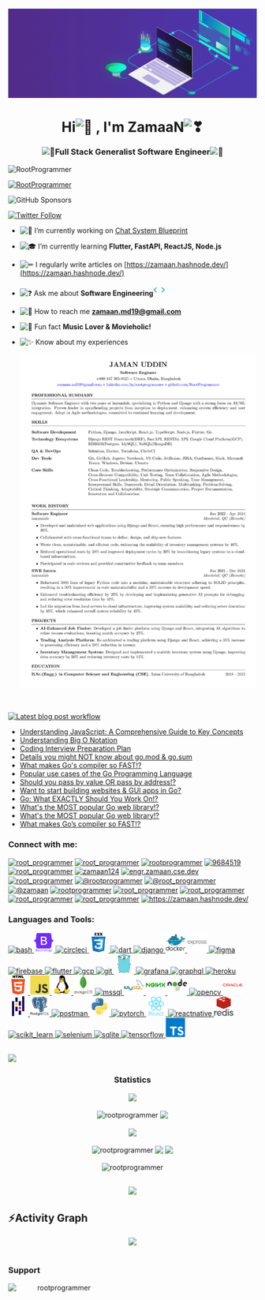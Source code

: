 [![MasterHead](https://github.com/RootProgrammer/media-hub/blob/main/animated-banners/laptop.gif)](https://profiles.topcoder.com/root_programmer)

<h1 align="center">Hi<img src="https://fonts.gstatic.com/s/e/notoemoji/latest/1f44b/512.gif" alt="👋" width="32" height="32">
, I'm ZamaaN<img src="https://fonts.gstatic.com/s/e/notoemoji/latest/2763_fe0f/512.gif" alt="❣" width="32" height="32"></h1>
<h3 align="center"><img src="https://fonts.gstatic.com/s/e/notoemoji/latest/1f31f/512.gif" alt="🌟" width="32" height="32">Full Stack Generalist Software Engineer<img src="https://fonts.gstatic.com/s/e/notoemoji/latest/1f31f/512.gif" alt="🌟" width="32" height="32"></h3>

<p align="left"> <img src="https://komarev.com/ghpvc/?username=RootProgrammer&label=Profile%20views&color=00B14f&style=flat" alt="RootProgrammer" /> </p>

<p align="left"> <a href="https://github.com/ryo-ma/github-profile-trophy"><img src="https://github-profile-trophy.vercel.app/?username=RootProgrammer" alt="RootProgrammer" /></a> </p>
<img alt="GitHub Sponsors" src="https://img.shields.io/github/sponsors/RootProgrammer?color=%2300B14F&logo=github">

<p align="left"> <a href="https://twitter.com/root_programmer" target="_blank"><img alt="Twitter Follow" src="https://img.shields.io/twitter/follow/root_programmer?style=social"></a> </p>

- <img src="https://fonts.gstatic.com/s/e/notoemoji/latest/1f6a7/512.gif" alt="🚧" width="32" height="32"> I’m currently working on [Chat System Blueprint](https://github.com/RootProgrammer/chat-system-blueprint)

- <img src="https://fonts.gstatic.com/s/e/notoemoji/latest/1f393/512.gif" alt="🎓" width="32" height="32"> I’m currently learning **Flutter, FastAPI, ReactJS, Node.js**

- <img src="https://fonts.gstatic.com/s/e/notoemoji/latest/270f_fe0f/512.gif" alt="✏" width="32" height="32"> I regularly write articles on [https://zamaan.hashnode.dev/](https://zamaan.hashnode.dev/)

- <img src="https://fonts.gstatic.com/s/e/notoemoji/latest/2753/512.gif" alt="❓" width="32" height="32"> Ask me about **Software Engineering<img src="https://github.com/RootProgrammer/media-hub/blob/main/animated-emojis/skills.gif" alt="</>" width="24" height="24">**

- <img src="https://fonts.gstatic.com/s/e/notoemoji/latest/1f48c/512.gif" alt="💌" width="32" height="32"> How to reach me **zamaan.md19@gmail.com**

- <img src="https://fonts.gstatic.com/s/e/notoemoji/latest/1f4ab/512.gif" alt="💫" width="32" height="32"> Fun fact **Music Lover & Movieholic!**

- <img src="https://fonts.gstatic.com/s/e/notoemoji/latest/2728/512.gif" alt="✨" width="32" height="32"> Know about my experiences


  [![Resume](https://github.com/RootProgrammer/Resume/blob/main/resume/jaman-uddin.png?raw=true "Jaman Uddin's Resume")](https://www.dropbox.com/scl/fi/u0ag8j8j2alsgdiq5tidh/jaman-uddin.pdf?rlkey=x1k2s99yt54u176dl6bp99so5&dl=0 "Jaman Uddin's Resume")
  <!-- Make sure to append ?raw=true to the URL to get the raw, viewable image instead of the GitHub page for the image file. -->

<br>

[![Latest blog post workflow](https://github.com/RootProgrammer/RootProgrammer/actions/workflows/blogposts.yml/badge.svg?branch=main)](https://github.com/RootProgrammer/RootProgrammer/actions/workflows/blogposts.yml)
<!-- BLOG-POST-LIST:START -->
- [Understanding JavaScript: A Comprehensive Guide to Key Concepts](https://zamaan.hashnode.dev/understanding-javascript-a-comprehensive-guide-to-key-concepts)
- [Understanding Big O Notation](https://zamaan.hashnode.dev/understanding-big-o-notation)
- [Coding Interview Preparation Plan](https://zamaan.hashnode.dev/coding-interview-preparation-plan)
- [Details you might NOT know about go.mod &amp; go.sum](https://zamaan.hashnode.dev/details-you-might-not-know-about-gomod-and-gosum)
- [What makes Go&#39;s compiler so FAST!?](https://zamaan.hashnode.dev/what-makes-gos-compiler-so-fast)
- [Popular use cases of the Go Programming Language](https://zamaan.hashnode.dev/popular-use-cases-of-the-go-programming-language)
- [Should you pass by value OR pass by address!?](https://zamaan.hashnode.dev/should-you-pass-by-value-or-pass-by-address)
- [Want to start building websites &amp; GUI apps in Go?](https://zamaan.hashnode.dev/want-to-start-building-websites-and-gui-apps-in-go)
- [Go: What EXACTLY Should You Work On!?](https://zamaan.hashnode.dev/go-what-exactly-should-you-work-on)
- [What&#39;s the MOST popular Go web library!?](https://dev.to/root_programmer/whats-the-most-popular-go-web-library-hia)
- [What&#39;s the MOST popular Go web library!?](https://zamaan.hashnode.dev/whats-the-most-popular-go-web-library)
- [What makes Go’s compiler so FAST!?](https://medium.com/@root_programmer/what-makes-gos-compiler-so-fast-d7d7a708b0d6?source=rss-9012f3cb175b------2)
<!-- BLOG-POST-LIST:END -->


<h3 align="left">Connect with me:</h3>
<p align="left">
<a href="https://dev.to/root_programmer" target="blank"><img align="center" src="https://raw.githubusercontent.com/rahuldkjain/github-profile-readme-generator/master/src/images/icons/Social/devto.svg" alt="root_programmer" height="30" width="40" /></a>
<a href="https://twitter.com/root_programmer" target="blank"><img align="center" src="https://raw.githubusercontent.com/rahuldkjain/github-profile-readme-generator/master/src/images/icons/Social/twitter.svg" alt="root_programmer" height="30" width="40" /></a>
<a href="https://linkedin.com/in/rootprogrammer" target="blank"><img align="center" src="https://raw.githubusercontent.com/rahuldkjain/github-profile-readme-generator/master/src/images/icons/Social/linked-in-alt.svg" alt="rootprogrammer" height="30" width="40" /></a>
<a href="https://stackoverflow.com/users/9684519" target="blank"><img align="center" src="https://raw.githubusercontent.com/rahuldkjain/github-profile-readme-generator/master/src/images/icons/Social/stack-overflow.svg" alt="9684519" height="30" width="40" /></a>
<a href="https://codesandbox.com/root_programmer" target="blank"><img align="center" src="https://raw.githubusercontent.com/rahuldkjain/github-profile-readme-generator/master/src/images/icons/Social/codesandbox.svg" alt="root_programmer" height="30" width="40" /></a>
<a href="https://kaggle.com/zamaan124" target="blank"><img align="center" src="https://raw.githubusercontent.com/rahuldkjain/github-profile-readme-generator/master/src/images/icons/Social/kaggle.svg" alt="zamaan124" height="30" width="40" /></a>
<a href="https://fb.com/engr.zamaan.cse.dev" target="blank"><img align="center" src="https://raw.githubusercontent.com/rahuldkjain/github-profile-readme-generator/master/src/images/icons/Social/facebook.svg" alt="engr.zamaan.cse.dev" height="30" width="40" /></a>
<a href="https://instagram.com/root_programmer" target="blank"><img align="center" src="https://raw.githubusercontent.com/rahuldkjain/github-profile-readme-generator/master/src/images/icons/Social/instagram.svg" alt="root_programmer" height="30" width="40" /></a>
<a href="https://hashnode.com/@rootprogrammer" target="blank"><img align="center" src="https://raw.githubusercontent.com/rahuldkjain/github-profile-readme-generator/master/src/images/icons/Social/hashnode.svg" alt="@rootprogrammer" height="30" width="40" /></a>
<a href="https://medium.com/@root_programmer" target="blank"><img align="center" src="https://raw.githubusercontent.com/rahuldkjain/github-profile-readme-generator/master/src/images/icons/Social/medium.svg" alt="@root_programmer" height="30" width="40" /></a>
<a href="https://www.youtube.com/c/@zamaan" target="blank"><img align="center" src="https://raw.githubusercontent.com/rahuldkjain/github-profile-readme-generator/master/src/images/icons/Social/youtube.svg" alt="@zamaan" height="30" width="40" /></a>
<a href="https://www.codechef.com/users/rootprogrammer" target="blank"><img align="center" src="https://cdn.jsdelivr.net/npm/simple-icons@3.1.0/icons/codechef.svg" alt="rootprogrammer" height="30" width="40" /></a>
<a href="https://www.hackerrank.com/root_programmer" target="blank"><img align="center" src="https://raw.githubusercontent.com/rahuldkjain/github-profile-readme-generator/master/src/images/icons/Social/hackerrank.svg" alt="root_programmer" height="30" width="40" /></a>
<a href="https://codeforces.com/profile/root_programmer" target="blank"><img align="center" src="https://raw.githubusercontent.com/rahuldkjain/github-profile-readme-generator/master/src/images/icons/Social/codeforces.svg" alt="root_programmer" height="30" width="40" /></a>
<a href="https://www.leetcode.com/root_programmer" target="blank"><img align="center" src="https://raw.githubusercontent.com/rahuldkjain/github-profile-readme-generator/master/src/images/icons/Social/leet-code.svg" alt="root_programmer" height="30" width="40" /></a>
<a href="https://www.topcoder.com/members/root_programmer" target="blank"><img align="center" src="https://raw.githubusercontent.com/rahuldkjain/github-profile-readme-generator/master/src/images/icons/Social/topcoder.svg" alt="root_programmer" height="30" width="40" /></a>
<a href="/https://zamaan.hashnode.dev/" target="blank"><img align="center" src="https://raw.githubusercontent.com/rahuldkjain/github-profile-readme-generator/master/src/images/icons/Social/rss.svg" alt="https://zamaan.hashnode.dev/" height="30" width="40" /></a>
</p>

<h3 align="left">Languages and Tools:</h3>
<p align="left"> <a href="https://www.gnu.org/software/bash/" target="_blank" rel="noreferrer"> <img src="https://www.vectorlogo.zone/logos/gnu_bash/gnu_bash-icon.svg" alt="bash" width="40" height="40"/> </a> <a href="https://getbootstrap.com" target="_blank" rel="noreferrer"> <img src="https://raw.githubusercontent.com/devicons/devicon/master/icons/bootstrap/bootstrap-plain-wordmark.svg" alt="bootstrap" width="40" height="40"/> </a> <a href="https://circleci.com" target="_blank" rel="noreferrer"> <img src="https://www.vectorlogo.zone/logos/circleci/circleci-icon.svg" alt="circleci" width="40" height="40"/> </a> <a href="https://www.w3schools.com/css/" target="_blank" rel="noreferrer"> <img src="https://raw.githubusercontent.com/devicons/devicon/master/icons/css3/css3-original-wordmark.svg" alt="css3" width="40" height="40"/> </a> <a href="https://dart.dev" target="_blank" rel="noreferrer"> <img src="https://www.vectorlogo.zone/logos/dartlang/dartlang-icon.svg" alt="dart" width="40" height="40"/> </a> <a href="https://www.djangoproject.com/" target="_blank" rel="noreferrer"> <img src="https://cdn.worldvectorlogo.com/logos/django.svg" alt="django" width="40" height="40"/> </a> <a href="https://www.docker.com/" target="_blank" rel="noreferrer"> <img src="https://raw.githubusercontent.com/devicons/devicon/master/icons/docker/docker-original-wordmark.svg" alt="docker" width="40" height="40"/> </a> <a href="https://expressjs.com" target="_blank" rel="noreferrer"> <img src="https://raw.githubusercontent.com/devicons/devicon/master/icons/express/express-original-wordmark.svg" alt="express" width="40" height="40"/> </a> <a href="https://www.figma.com/" target="_blank" rel="noreferrer"> <img src="https://www.vectorlogo.zone/logos/figma/figma-icon.svg" alt="figma" width="40" height="40"/> </a> <a href="https://firebase.google.com/" target="_blank" rel="noreferrer"> <img src="https://www.vectorlogo.zone/logos/firebase/firebase-icon.svg" alt="firebase" width="40" height="40"/> </a> <a href="https://flutter.dev" target="_blank" rel="noreferrer"> <img src="https://www.vectorlogo.zone/logos/flutterio/flutterio-icon.svg" alt="flutter" width="40" height="40"/> </a> <a href="https://cloud.google.com" target="_blank" rel="noreferrer"> <img src="https://www.vectorlogo.zone/logos/google_cloud/google_cloud-icon.svg" alt="gcp" width="40" height="40"/> </a> <a href="https://git-scm.com/" target="_blank" rel="noreferrer"> <img src="https://www.vectorlogo.zone/logos/git-scm/git-scm-icon.svg" alt="git" width="40" height="40"/> </a> <a href="https://golang.org" target="_blank" rel="noreferrer"> <img src="https://raw.githubusercontent.com/devicons/devicon/master/icons/go/go-original.svg" alt="go" width="40" height="40"/> </a> <a href="https://grafana.com" target="_blank" rel="noreferrer"> <img src="https://www.vectorlogo.zone/logos/grafana/grafana-icon.svg" alt="grafana" width="40" height="40"/> </a> <a href="https://graphql.org" target="_blank" rel="noreferrer"> <img src="https://www.vectorlogo.zone/logos/graphql/graphql-icon.svg" alt="graphql" width="40" height="40"/> </a> <a href="https://heroku.com" target="_blank" rel="noreferrer"> <img src="https://www.vectorlogo.zone/logos/heroku/heroku-icon.svg" alt="heroku" width="40" height="40"/> </a> <a href="https://www.w3.org/html/" target="_blank" rel="noreferrer"> <img src="https://raw.githubusercontent.com/devicons/devicon/master/icons/html5/html5-original-wordmark.svg" alt="html5" width="40" height="40"/> </a> <a href="https://developer.mozilla.org/en-US/docs/Web/JavaScript" target="_blank" rel="noreferrer"> <img src="https://raw.githubusercontent.com/devicons/devicon/master/icons/javascript/javascript-original.svg" alt="javascript" width="40" height="40"/> </a> <a href="https://www.linux.org/" target="_blank" rel="noreferrer"> <img src="https://raw.githubusercontent.com/devicons/devicon/master/icons/linux/linux-original.svg" alt="linux" width="40" height="40"/> </a> <a href="https://www.mongodb.com/" target="_blank" rel="noreferrer"> <img src="https://raw.githubusercontent.com/devicons/devicon/master/icons/mongodb/mongodb-original-wordmark.svg" alt="mongodb" width="40" height="40"/> </a> <a href="https://www.microsoft.com/en-us/sql-server" target="_blank" rel="noreferrer"> <img src="https://www.svgrepo.com/show/303229/microsoft-sql-server-logo.svg" alt="mssql" width="40" height="40"/> </a> <a href="https://www.mysql.com/" target="_blank" rel="noreferrer"> <img src="https://raw.githubusercontent.com/devicons/devicon/master/icons/mysql/mysql-original-wordmark.svg" alt="mysql" width="40" height="40"/> </a> <a href="https://www.nginx.com" target="_blank" rel="noreferrer"> <img src="https://raw.githubusercontent.com/devicons/devicon/master/icons/nginx/nginx-original.svg" alt="nginx" width="40" height="40"/> </a> <a href="https://nodejs.org" target="_blank" rel="noreferrer"> <img src="https://raw.githubusercontent.com/devicons/devicon/master/icons/nodejs/nodejs-original-wordmark.svg" alt="nodejs" width="40" height="40"/> </a> <a href="https://opencv.org/" target="_blank" rel="noreferrer"> <img src="https://www.vectorlogo.zone/logos/opencv/opencv-icon.svg" alt="opencv" width="40" height="40"/> </a> <a href="https://www.oracle.com/" target="_blank" rel="noreferrer"> <img src="https://raw.githubusercontent.com/devicons/devicon/master/icons/oracle/oracle-original.svg" alt="oracle" width="40" height="40"/> </a> <a href="https://pandas.pydata.org/" target="_blank" rel="noreferrer"> <img src="https://raw.githubusercontent.com/devicons/devicon/2ae2a900d2f041da66e950e4d48052658d850630/icons/pandas/pandas-original.svg" alt="pandas" width="40" height="40"/> </a> <a href="https://www.postgresql.org" target="_blank" rel="noreferrer"> <img src="https://raw.githubusercontent.com/devicons/devicon/master/icons/postgresql/postgresql-original-wordmark.svg" alt="postgresql" width="40" height="40"/> </a> <a href="https://postman.com" target="_blank" rel="noreferrer"> <img src="https://www.vectorlogo.zone/logos/getpostman/getpostman-icon.svg" alt="postman" width="40" height="40"/> </a> <a href="https://www.python.org" target="_blank" rel="noreferrer"> <img src="https://raw.githubusercontent.com/devicons/devicon/master/icons/python/python-original.svg" alt="python" width="40" height="40"/> </a> <a href="https://pytorch.org/" target="_blank" rel="noreferrer"> <img src="https://www.vectorlogo.zone/logos/pytorch/pytorch-icon.svg" alt="pytorch" width="40" height="40"/> </a> <a href="https://reactjs.org/" target="_blank" rel="noreferrer"> <img src="https://raw.githubusercontent.com/devicons/devicon/master/icons/react/react-original-wordmark.svg" alt="react" width="40" height="40"/> </a> <a href="https://reactnative.dev/" target="_blank" rel="noreferrer"> <img src="https://reactnative.dev/img/header_logo.svg" alt="reactnative" width="40" height="40"/> </a> <a href="https://redis.io" target="_blank" rel="noreferrer"> <img src="https://raw.githubusercontent.com/devicons/devicon/master/icons/redis/redis-original-wordmark.svg" alt="redis" width="40" height="40"/> </a> <a href="https://scikit-learn.org/" target="_blank" rel="noreferrer"> <img src="https://upload.wikimedia.org/wikipedia/commons/0/05/Scikit_learn_logo_small.svg" alt="scikit_learn" width="40" height="40"/> </a> <a href="https://www.selenium.dev" target="_blank" rel="noreferrer"> <img src="https://raw.githubusercontent.com/detain/svg-logos/780f25886640cef088af994181646db2f6b1a3f8/svg/selenium-logo.svg" alt="selenium" width="40" height="40"/> </a> <a href="https://www.sqlite.org/" target="_blank" rel="noreferrer"> <img src="https://www.vectorlogo.zone/logos/sqlite/sqlite-icon.svg" alt="sqlite" width="40" height="40"/> </a> <a href="https://www.tensorflow.org" target="_blank" rel="noreferrer"> <img src="https://www.vectorlogo.zone/logos/tensorflow/tensorflow-icon.svg" alt="tensorflow" width="40" height="40"/> </a> <a href="https://www.typescriptlang.org/" target="_blank" rel="noreferrer"> <img src="https://raw.githubusercontent.com/devicons/devicon/master/icons/typescript/typescript-original.svg" alt="typescript" width="40" height="40"/> </a> </p>

<br>
<!-- TITLE: STATISTICS -->
<img src="https://user-images.githubusercontent.com/73097560/115834477-dbab4500-a447-11eb-908a-139a6edaec5c.gif"><h3 align="center">Statistics</h3>
<div align="center">
  <!-- Profile Summary -->
  <img align="center" src="http://github-profile-summary-cards.vercel.app/api/cards/profile-details?username=RootProgrammer&theme=github" height="242em" /><br><br>
  
  <!-- Stats -->
  <img align="center" src="https://github-readme-stats.vercel.app/api?username=rootprogrammer&show_icons=true&locale=en&theme=github" height="180em" alt="rootprogrammer" />
  <img align="center" src="http://github-profile-summary-cards.vercel.app/api/cards/stats?username=RootProgrammer&theme=github" height="180em" />
  <br><br>
  
  <!-- Commits -->
  <img align="center" src="http://github-profile-summary-cards.vercel.app/api/cards/productive-time?username=RootProgrammer&theme=github" height="180em" />
  <br><br>
  
  <!-- Languages -->
  <img align="center" src="https://github-readme-stats.vercel.app/api/top-langs?username=rootprogrammer&show_icons=true&locale=en&layout=compact&theme=github" height="180em" alt="rootprogrammer" />
  <img align="center" src="http://github-profile-summary-cards.vercel.app/api/cards/most-commit-language?username=RootProgrammer&theme=github" height="180em" />
  <img align="center" src="http://github-profile-summary-cards.vercel.app/api/cards/repos-per-language?username=RootProgrammer&theme=github" height="180em" />
  <br><br>
  
  <!-- Streak -->
  <img align="center" src="https://github-readme-streak-stats.herokuapp.com/?user=rootprogrammer&" alt="rootprogrammer" />
  <br><br>
  
  <!-- Activity Graph -->
  <img src="https://user-images.githubusercontent.com/73097560/115834477-dbab4500-a447-11eb-908a-139a6edaec5c.gif"><h2 align="left">⚡Activity Graph</h2>
  <img align="center" src="https://github-readme-activity-graph.vercel.app/graph?username=RootProgrammer&theme=github"/>
  <br><br>

  <!-- Support -->
  <h3 align="left">Support</h3>
  <a href="https://www.buymeacoffee.com/rootprogrammer"> <img align="left" src="https://cdn.buymeacoffee.com/buttons/v2/default-yellow.png" height="50" width="210" alt="rootprogrammer" /></a>
</div>

